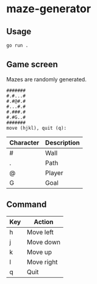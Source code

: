 # maze-generator

## Usage

```bash
go run .
```

## Game screen

Mazes are randomly generated.

```
#######
#.#...#
#.#@#.#
#...#.#
#.###.#
#.#G..#
#######
move (hjkl), quit (q):
```

| Character | Description |
| --------- | ----------- |
| #         | Wall        |
| .         | Path        |
| @         | Player      |
| G         | Goal        |

## Command

| Key | Action     |
| --- | ---------- |
| h   | Move left  |
| j   | Move down  |
| k   | Move up    |
| l   | Move right |
| q   | Quit       |
